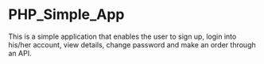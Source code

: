 # PHP_Simple_App
 This is a simple application that enables the user to sign up, login into his/her account, view details, change password and make an order through an API.
